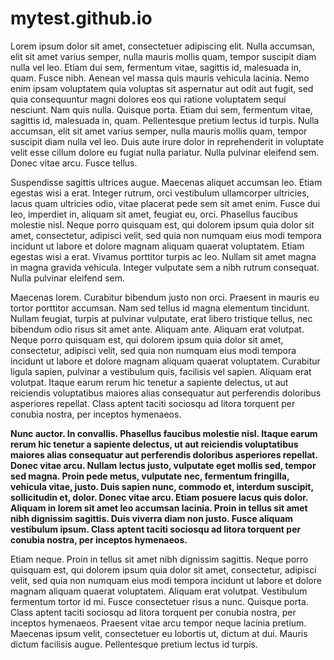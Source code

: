 # mytest.github.io

Lorem ipsum dolor sit amet, consectetuer adipiscing elit. Nulla accumsan, elit sit amet varius semper, nulla mauris mollis quam, tempor suscipit diam nulla vel leo. Etiam dui sem, fermentum vitae, sagittis id, malesuada in, quam. Fusce nibh. Aenean vel massa quis mauris vehicula lacinia. Nemo enim ipsam voluptatem quia voluptas sit aspernatur aut odit aut fugit, sed quia consequuntur magni dolores eos qui ratione voluptatem sequi nesciunt. Nam quis nulla. Quisque porta. Etiam dui sem, fermentum vitae, sagittis id, malesuada in, quam. Pellentesque pretium lectus id turpis. Nulla accumsan, elit sit amet varius semper, nulla mauris mollis quam, tempor suscipit diam nulla vel leo. Duis aute irure dolor in reprehenderit in voluptate velit esse cillum dolore eu fugiat nulla pariatur. Nulla pulvinar eleifend sem. Donec vitae arcu. Fusce tellus.

Suspendisse sagittis ultrices augue. Maecenas aliquet accumsan leo. Etiam egestas wisi a erat. Integer rutrum, orci vestibulum ullamcorper ultricies, lacus quam ultricies odio, vitae placerat pede sem sit amet enim. Fusce dui leo, imperdiet in, aliquam sit amet, feugiat eu, orci. Phasellus faucibus molestie nisl. Neque porro quisquam est, qui dolorem ipsum quia dolor sit amet, consectetur, adipisci velit, sed quia non numquam eius modi tempora incidunt ut labore et dolore magnam aliquam quaerat voluptatem. Etiam egestas wisi a erat. Vivamus porttitor turpis ac leo. Nullam sit amet magna in magna gravida vehicula. Integer vulputate sem a nibh rutrum consequat. Nulla pulvinar eleifend sem.

Maecenas lorem. Curabitur bibendum justo non orci. Praesent in mauris eu tortor porttitor accumsan. Nam sed tellus id magna elementum tincidunt. Nullam feugiat, turpis at pulvinar vulputate, erat libero tristique tellus, nec bibendum odio risus sit amet ante. Aliquam ante. Aliquam erat volutpat. Neque porro quisquam est, qui dolorem ipsum quia dolor sit amet, consectetur, adipisci velit, sed quia non numquam eius modi tempora incidunt ut labore et dolore magnam aliquam quaerat voluptatem. Curabitur ligula sapien, pulvinar a vestibulum quis, facilisis vel sapien. Aliquam erat volutpat. Itaque earum rerum hic tenetur a sapiente delectus, ut aut reiciendis voluptatibus maiores alias consequatur aut perferendis doloribus asperiores repellat. Class aptent taciti sociosqu ad litora torquent per conubia nostra, per inceptos hymenaeos.

<b>Nunc auctor. In convallis. Phasellus faucibus molestie nisl. Itaque earum rerum hic tenetur a sapiente delectus, ut aut reiciendis voluptatibus maiores alias consequatur aut perferendis doloribus asperiores repellat. Donec vitae arcu. Nullam lectus justo, vulputate eget mollis sed, tempor sed magna. Proin pede metus, vulputate nec, fermentum fringilla, vehicula vitae, justo. Duis sapien nunc, commodo et, interdum suscipit, sollicitudin et, dolor. Donec vitae arcu. Etiam posuere lacus quis dolor. Aliquam in lorem sit amet leo accumsan lacinia. Proin in tellus sit amet nibh dignissim sagittis. Duis viverra diam non justo. Fusce aliquam vestibulum ipsum. Class aptent taciti sociosqu ad litora torquent per conubia nostra, per inceptos hymenaeos.</b>

Etiam neque. Proin in tellus sit amet nibh dignissim sagittis. Neque porro quisquam est, qui dolorem ipsum quia dolor sit amet, consectetur, adipisci velit, sed quia non numquam eius modi tempora incidunt ut labore et dolore magnam aliquam quaerat voluptatem. Aliquam erat volutpat. Vestibulum fermentum tortor id mi. Fusce consectetuer risus a nunc. Quisque porta. Class aptent taciti sociosqu ad litora torquent per conubia nostra, per inceptos hymenaeos. Praesent vitae arcu tempor neque lacinia pretium. Maecenas ipsum velit, consectetuer eu lobortis ut, dictum at dui. Mauris dictum facilisis augue. Pellentesque pretium lectus id turpis.
